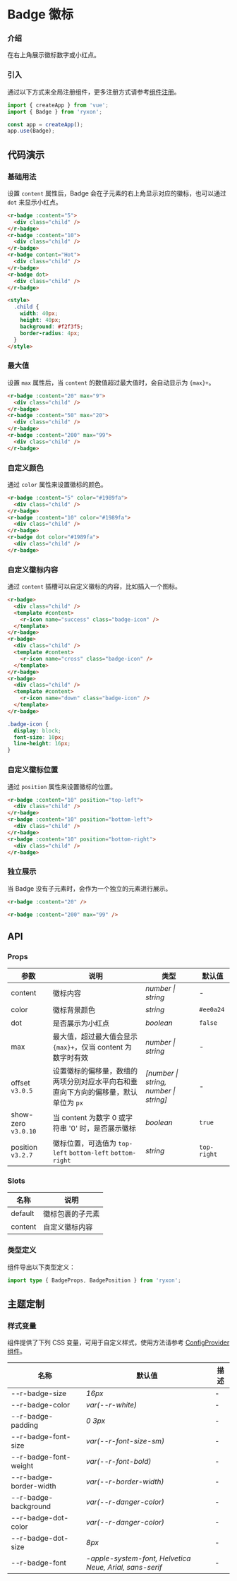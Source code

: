 # Badge 徽标

### 介绍

在右上角展示徽标数字或小红点。

### 引入

通过以下方式来全局注册组件，更多注册方式请参考[组件注册](#/zh-CN/advanced-usage#zu-jian-zhu-ce)。

```js
import { createApp } from 'vue';
import { Badge } from 'ryxon';

const app = createApp();
app.use(Badge);
```

## 代码演示

### 基础用法

设置 `content` 属性后，Badge 会在子元素的右上角显示对应的徽标，也可以通过 `dot` 来显示小红点。

```html
<r-badge :content="5">
  <div class="child" />
</r-badge>
<r-badge :content="10">
  <div class="child" />
</r-badge>
<r-badge content="Hot">
  <div class="child" />
</r-badge>
<r-badge dot>
  <div class="child" />
</r-badge>

<style>
  .child {
    width: 40px;
    height: 40px;
    background: #f2f3f5;
    border-radius: 4px;
  }
</style>
```

### 最大值

设置 `max` 属性后，当 `content` 的数值超过最大值时，会自动显示为 `{max}+`。

```html
<r-badge :content="20" max="9">
  <div class="child" />
</r-badge>
<r-badge :content="50" max="20">
  <div class="child" />
</r-badge>
<r-badge :content="200" max="99">
  <div class="child" />
</r-badge>
```

### 自定义颜色

通过 `color` 属性来设置徽标的颜色。

```html
<r-badge :content="5" color="#1989fa">
  <div class="child" />
</r-badge>
<r-badge :content="10" color="#1989fa">
  <div class="child" />
</r-badge>
<r-badge dot color="#1989fa">
  <div class="child" />
</r-badge>
```

### 自定义徽标内容

通过 `content` 插槽可以自定义徽标的内容，比如插入一个图标。

```html
<r-badge>
  <div class="child" />
  <template #content>
    <r-icon name="success" class="badge-icon" />
  </template>
</r-badge>
<r-badge>
  <div class="child" />
  <template #content>
    <r-icon name="cross" class="badge-icon" />
  </template>
</r-badge>
<r-badge>
  <div class="child" />
  <template #content>
    <r-icon name="down" class="badge-icon" />
  </template>
</r-badge>
```

```css
.badge-icon {
  display: block;
  font-size: 10px;
  line-height: 16px;
}
```

### 自定义徽标位置

通过 `position` 属性来设置徽标的位置。

```html
<r-badge :content="10" position="top-left">
  <div class="child" />
</r-badge>
<r-badge :content="10" position="bottom-left">
  <div class="child" />
</r-badge>
<r-badge :content="10" position="bottom-right">
  <div class="child" />
</r-badge>
```

### 独立展示

当 Badge 没有子元素时，会作为一个独立的元素进行展示。

```html
<r-badge :content="20" />

<r-badge :content="200" max="99" />
```

## API

### Props

| 参数 | 说明 | 类型 | 默认值 |
| --- | --- | --- | --- |
| content | 徽标内容 | _number \| string_ | - |
| color | 徽标背景颜色 | _string_ | `#ee0a24` |
| dot | 是否展示为小红点 | _boolean_ | `false` |
| max | 最大值，超过最大值会显示 `{max}+`，仅当 content 为数字时有效 | _number \| string_ | - |
| offset `v3.0.5` | 设置徽标的偏移量，数组的两项分别对应水平向右和垂直向下方向的偏移量，默认单位为 `px` | _[number \| string, number \| string]_ | - |
| show-zero `v3.0.10` | 当 content 为数字 0 或字符串 '0' 时，是否展示徽标 | _boolean_ | `true` |
| position `v3.2.7` | 徽标位置，可选值为 `top-left` `bottom-left` `bottom-right` | _string_ | `top-right` |

### Slots

| 名称    | 说明             |
| ------- | ---------------- |
| default | 徽标包裹的子元素 |
| content | 自定义徽标内容   |

### 类型定义

组件导出以下类型定义：

```ts
import type { BadgeProps, BadgePosition } from 'ryxon';
```

## 主题定制

### 样式变量

组件提供了下列 CSS 变量，可用于自定义样式，使用方法请参考 [ConfigProvider 组件](#/zh-CN/config-provider)。

| 名称 | 默认值 | 描述 |
| --- | --- | --- |
| --r-badge-size | _16px_ | - |
| --r-badge-color | _var(--r-white)_ | - |
| --r-badge-padding | _0 3px_ | - |
| --r-badge-font-size | _var(--r-font-size-sm)_ | - |
| --r-badge-font-weight | _var(--r-font-bold)_ | - |
| --r-badge-border-width | _var(--r-border-width)_ | - |
| --r-badge-background | _var(--r-danger-color)_ | - |
| --r-badge-dot-color | _var(--r-danger-color)_ | - |
| --r-badge-dot-size | _8px_ | - |
| --r-badge-font | _-apple-system-font, Helvetica Neue, Arial, sans-serif_ | - |
